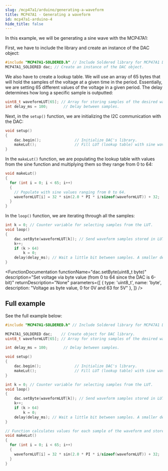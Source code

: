 ```yaml
---
slug: /mcp47a1/arduino/generating-a-waveform
title: MCP47A1 - Generating a waveform
id: mcp47a1-arduino-4
hide_title: false
---
```


In this example, we will be generating a sine wave with the MCP47A1:

First, we have to include the library and create an instance of the DAC object:

```cpp
#include "MCP47A1-SOLDERED.h" // Include Soldered library for MCP47A1 DAC.
MCP47A1_SOLDERED dac; // Create an instance of the DAC object.
```

We also have to create a lookup table. We will use an array of 65 bytes that will hold the samples of the voltage at a given time in the period. Essentially, we are setting 65 different values of the voltage in a given period. The delay determines how long a specific sample is outputted:

```cpp
uint8_t waveformLUT[65]; // Array for storing samples of the desired waveform.
int delay_ms = 100;       // Delay between samples.
```

Next, in the `setup()` function, we are initializing the I2C communication with the DAC:

```cpp
void setup()
{
    dac.begin();               // Initialize DAC's library.
    makeLut();                 // Fill LUT (lookup table) with sine wave values.
}
```

<FunctionDocumentation
  functionName="dac.begin()"
  description="Initializes the I/O DAC via I2C"
  returnDescription="None"
  parameters={[]}
/>

In the `makeLut()` function, we are populating the lookup table with values from the sine function and multiplying them so they range from 0 to 64:

```cpp
void makeLut()
{
  for (int i = 0; i < 65; i++)
  {
    // Populate with sine values ranging from 0 to 64.
    waveformLUT[i] = 32 * sin(2.0 * PI * i/sizeof(waveformLUT)) + 32;
  }
}
```

In the `loop()` function, we are iterating through all the samples:

```cpp
int k = 0; // Counter variable for selecting samples from the LUT.
void loop()
{
    dac.setByte(waveformLUT[k]); // Send waveform samples stored in LUT one by one to the DAC.
    k++;
    if (k > 64)
        k = 0;
    delay(delay_ms); // Wait a little bit between samples. A smaller delay produces a higher frequency for the generated signal.
}
```

<FunctionDocumentation
  functionName="dac.setByte(uint8_t byte)"
  description="Set voltage via byte value (from 0 to 64 since the DAC is 6-bit)"
  returnDescription="None"
  parameters={[ 
    { type: 'uint8_t', name: 'byte', description: "Voltage as byte value, 0 for 0V and 63 for 5V" },
  ]}
/>

## Full example

See the full example below:

```cpp
#include "MCP47A1-SOLDERED.h" // Include Soldered library for MCP47A1 DAC.

MCP47A1_SOLDERED dac;    // Create object for DAC library.
uint8_t waveformLUT[65]; // Array for storing samples of the desired waveform.

int delay_ms = 100;       // Delay between samples.

void setup()
{
    dac.begin();               // Initialize DAC's library.
    makeLut();                 // Fill LUT (lookup table) with sine wave values.
}

int k = 0; // Counter variable for selecting samples from the LUT.
void loop()
{
    dac.setByte(waveformLUT[k]); // Send waveform samples stored in LUT one by one to the DAC.
    k++;
    if (k > 64)
        k = 0;
    delay(delay_ms); // Wait a little bit between samples. A smaller delay produces a higher frequency for the generated signal.
}

// Function calculates values for each sample of the waveform and stores those values in the LUT.
void makeLut()
{
  for (int i = 0; i < 65; i++)
  {
    waveformLUT[i] = 32 * sin(2.0 * PI * i/sizeof(waveformLUT)) + 32;
  }
}
```